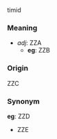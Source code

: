 timid
### Meaning
+ _adj_: ZZA
    + __eg__: ZZB

### Origin

ZZC

### Synonym

__eg__: ZZD

+ ZZE



